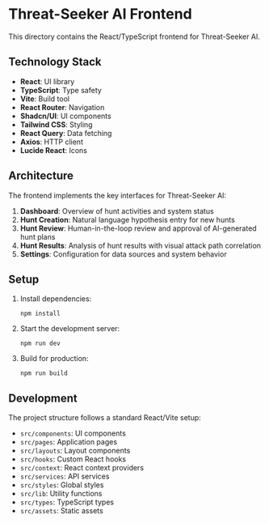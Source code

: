 # Threat-Seeker AI Frontend

This directory contains the React/TypeScript frontend for Threat-Seeker AI.

## Technology Stack

- **React**: UI library
- **TypeScript**: Type safety
- **Vite**: Build tool
- **React Router**: Navigation
- **Shadcn/UI**: UI components
- **Tailwind CSS**: Styling
- **React Query**: Data fetching
- **Axios**: HTTP client
- **Lucide React**: Icons

## Architecture

The frontend implements the key interfaces for Threat-Seeker AI:

1. **Dashboard**: Overview of hunt activities and system status
2. **Hunt Creation**: Natural language hypothesis entry for new hunts
3. **Hunt Review**: Human-in-the-loop review and approval of AI-generated hunt plans
4. **Hunt Results**: Analysis of hunt results with visual attack path correlation
5. **Settings**: Configuration for data sources and system behavior

## Setup

1. Install dependencies:
   ```
   npm install
   ```

2. Start the development server:
   ```
   npm run dev
   ```

3. Build for production:
   ```
   npm run build
   ```

## Development

The project structure follows a standard React/Vite setup:

- `src/components`: UI components
- `src/pages`: Application pages
- `src/layouts`: Layout components
- `src/hooks`: Custom React hooks
- `src/context`: React context providers
- `src/services`: API services
- `src/styles`: Global styles
- `src/lib`: Utility functions
- `src/types`: TypeScript types
- `src/assets`: Static assets
